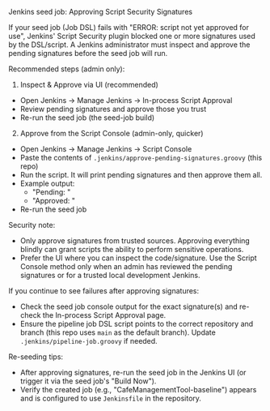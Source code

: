 Jenkins seed job: Approving Script Security Signatures

If your seed job (Job DSL) fails with "ERROR: script not yet approved for use", Jenkins' Script Security plugin blocked one or more signatures used by the DSL/script. A Jenkins administrator must inspect and approve the pending signatures before the seed job will run.

Recommended steps (admin only):

1) Inspect & Approve via UI (recommended)
  - Open Jenkins -> Manage Jenkins -> In-process Script Approval
  - Review pending signatures and approve those you trust
  - Re-run the seed job (the seed-job build)

2) Approve from the Script Console (admin-only, quicker)
  - Open Jenkins -> Manage Jenkins -> Script Console
  - Paste the contents of `.jenkins/approve-pending-signatures.groovy` (this repo)
  - Run the script. It will print pending signatures and then approve them all.
  - Example output:
    - "Pending: <signature1>"
    - "Approved: <signature1>"
  - Re-run the seed job

Security note:
  - Only approve signatures from trusted sources. Approving everything blindly can grant scripts the ability to perform sensitive operations.
  - Prefer the UI where you can inspect the code/signature. Use the Script Console method only when an admin has reviewed the pending signatures or for a trusted local development Jenkins.

If you continue to see failures after approving signatures:
  - Check the seed job console output for the exact signature(s) and re-check the In-process Script Approval page.
  - Ensure the pipeline job DSL script points to the correct repository and branch (this repo uses `main` as the default branch). Update `.jenkins/pipeline-job.groovy` if needed.

Re-seeding tips:
  - After approving signatures, re-run the seed job in the Jenkins UI (or trigger it via the seed job's "Build Now").
  - Verify the created job (e.g., "CafeManagementTool-baseline") appears and is configured to use `Jenkinsfile` in the repository.
